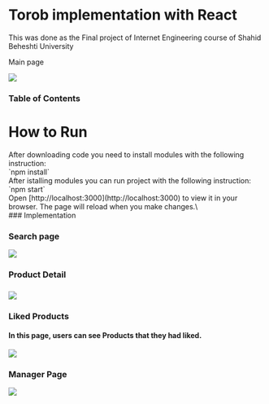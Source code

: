 <h1>Torob implementation with React </h1>
<p>This was done as the Final project of Internet Engineering course of Shahid Beheshti University</p>
<p>Main page</p>
<img src="https://drive.google.com/uc?export=view&id=1ADeyyAi3NJvuE2MDD_gkB_q_gh4Ol4RR" >

### Table of Contents
<h1>How to Run</h1>
After downloading code you need to install modules with the following instruction:<br/>
 `npm install`<br/>
After istalling modules you can run project with the following instruction:<br/>
`npm start`<br/>
Open [http://localhost:3000](http://localhost:3000) to view it in your browser.
The page will reload when you make changes.\ 
<br/>
### Implementation
<h3>Search page</h3>
<img src="https://drive.google.com/uc?export=view&id=1W53xMtKCSFZt5oFy3v3zu-EaKVoddJz0">
<h3>Product Detail<h3>
<img src="https://drive.google.com/uc?export=view&id=11dr7uwtWpxn7SQlQqcXdIwHWft7sZnlO">
<h3>Liked Products</h3>
  <h4>In this page, users can see Products that they had liked.  </h4>
<img src="https://drive.google.com/uc?export=view&id=14-P2YpuiwdMEQYgat1WHds9eOTLY7jya">
  <h3>Manager Page </h3>
  <img src="https://drive.google.com/uc?export=view&id=1zKHVzByMhACBwXCjPT8UZ-_Z2dJY43Sp">
